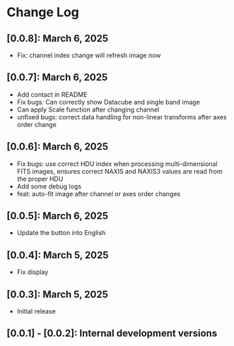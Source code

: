 # Change Log

## [0.0.8]: March 6, 2025

- Fix: channel index change will refresh image now 
<!-- - Fix bugs: Change Axes from [1,2,3] to [1,3,2] -->

## [0.0.7]: March 6, 2025

- Add contact in README
- Fix bugs: Can correctly show Datacube and single band image
- Can apply Scale function after changing channel
- unfixed bugs: correct data handling for non-linear transforms after axes order change

## [0.0.6]: March 6, 2025

- Fix bugs: use correct HDU index when processing multi-dimensional FITS images, ensures correct NAXIS and NAXIS3 values are read from the proper HDU
- Add some debug logs
- feat: auto-fit image after channel or axes order changes

## [0.0.5]: March 6, 2025

- Update the button into English

## [0.0.4]: March 5, 2025

- Fix display

## [0.0.3]: March 5, 2025

- Initial release

## [0.0.1] - [0.0.2]: Internal development versions